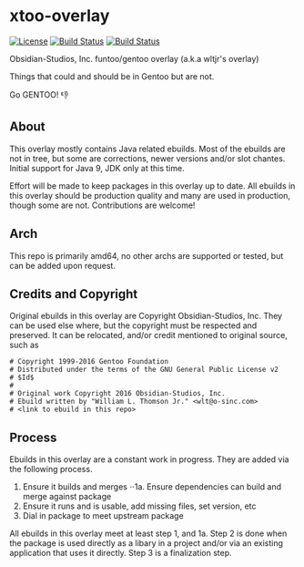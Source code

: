 # xtoo-overlay
[![License](https://img.shields.io/badge/license-GPLv2-9977bb.svg?style=plastic)](https://github.com/Obsidian-StudiosInc/os-xtoo/blob/master/LICENSE)
[![Build Status](https://img.shields.io/travis/Obsidian-StudiosInc/os-xtoo/master.svg?colorA=9977bb&style=plastic)](https://travis-ci.org/Obsidian-StudiosInc/os-xtoo)
[![Build Status](https://img.shields.io/shippable/5840e5d8e2ab4d0f0058b4b7/master.svg?colorA=9977bb&style=plastic)](https://app.shippable.com/projects/5840e5d8e2ab4d0f0058b4b7/)

Obsidian-Studios, Inc. funtoo/gentoo overlay (a.k.a wltjr's overlay)

Things that could and should be in Gentoo but are not.

Go GENTOO! :-1:

## About
This overlay mostly contains Java related ebuilds. Most of the 
ebuilds are not in tree, but some are corrections, newer versions 
and/or slot chantes. Initial support for Java 9, JDK only at this time. 

Effort will be made to keep packages in this overlay up to date. All 
ebuilds in this overlay should be production quality and many are used 
in production, though some are not. Contributions are welcome!

## Arch
This repo is primarily amd64, no other archs are supported or tested, 
but can be added upon request.

## Credits and Copyright
Original ebuilds in this overlay are Copyright Obsidian-Studios, Inc. 
They can be used else where, but the copyright must be respected and 
preserved. It can be relocated, and/or credit mentioned to original 
source, such as

```shell
# Copyright 1999-2016 Gentoo Foundation
# Distributed under the terms of the GNU General Public License v2
# $Id$
#
# Original work Copyright 2016 Obsidian-Studios, Inc.
# Ebuild written by "William L. Thomson Jr." <wlt@o-sinc.com>
# <link to ebuild in this repo>
```

## Process

Ebuilds in this overlay are a constant work in progress. They are added 
via the following process.

1. Ensure it builds and merges
⋅⋅1a. Ensure dependencies can build and merge against package
2. Ensure it runs and is usable, add missing files, set version, etc
3. Dial in package to meet upstream package

All ebuilds in this overlay meet at least step 1, and 1a. Step 2 is 
done when the package is used directly as a libary in a project and/or 
via an existing application that uses it directly. Step 3 is a 
finalization step.

